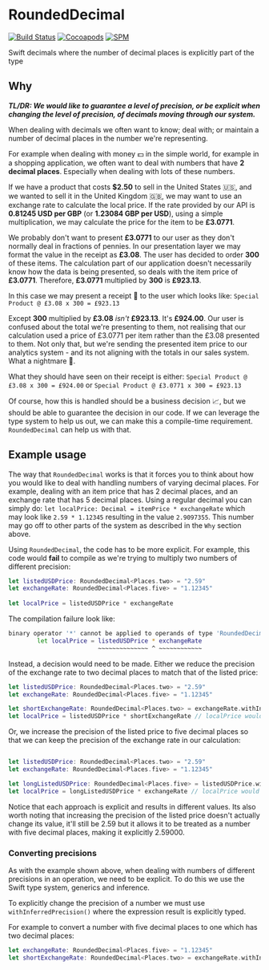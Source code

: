# RoundedDecimal
[![Build Status](https://app.bitrise.io/app/57e424b934229804/status.svg?token=zDHT8jgVf-wPoK5oVp7LcA&branch=master)](https://app.bitrise.io/app/57e424b934229804) 
[![Cocoapods](https://img.shields.io/cocoapods/v/RoundedDecimal)](https://cocoapods.org/pods/RoundedDecimal)
[![SPM](https://img.shields.io/badge/SPM-Supported-informational)](#)

Swift decimals where the number of decimal places is explicitly part of the type

## Why

**_TL/DR: We would like to guarantee a level of precision, or be explicit when changing the level of precision, of decimals moving through our system._**

When dealing with decimals we often want to know; deal with; or maintain a number of decimal places in the number we're representing. 

For example when dealing with money 💵 in the simple world, for example in a shopping application, we often want to deal with numbers that have **2 decimal places**. Especially when dealing with lots of these numbers.

If we have a product that costs **$2.50** to sell in the United States 🇺🇸, and we wanted to sell it in the United Kingdom 🇬🇧, we may want to use an exchange rate to calculate the local price. If the rate provided by our API is **0.81245 USD per GBP** (or **1.23084 GBP per USD**), using a simple multiplication, we may calculate the price for the item to be **£3.0771**.

We probably don't want to present **£3.0771** to our user as they don't normally deal in fractions of pennies. In our presentation layer we may format the value in the receipt as **£3.08**. The user has decided to order **300** of these items. The calculation part of our application doesn't necessarily know how the data is being presented, so deals with the item price of **£3.0771**. Therefore, **£3.0771** multiplied by **300** is **£923.13**.

In this case we may present a receipt 🧾 to the user which looks like: `Special Product @ £3.08 x 300 = £923.13`

Except **300** multiplied by **£3.08** _isn't_ **£923.13**. It's **£924.00**. Our user is confused about the total we're presenting to them, not realising that our calculation used a price of £3.0771 per item rather than the £3.08 presented to them. Not only that, but we're sending the presented item price to our analytics system - and its not aligning with the totals in our sales system. What a nightmare 🤯.

What they should have seen on their receipt is either:
`Special Product @ £3.08 x 300 = £924.00` or  `Special Product @ £3.0771 x 300 = £923.13`

Of course, how this is handled should be a business decision 📈, but we should be able to guarantee the decision in our code. If we can leverage the type system to help us out, we can make this a compile-time requirement. `RoundedDecimal` can help us with that.

## Example usage

The way that `RoundedDecimal` works is that it forces you to think about how you would like to deal with handling numbers of varying decimal places. For example, dealing with an item price that has 2 decimal places, and an exchange rate that has 5 decimal places. Using a regular decimal you can simply do: `let localPrice: Decimal = itemPrice * exchangeRate` which may look like `2.59 * 1.12345` resulting in the value `2.9097355`. This number may go off to other parts of the system as described in the `Why` section above.

Using `RoundedDecimal`, the code has to be more explicit. For example, this code would **fail** to compile as we're trying to multiply two numbers of different precision:

```swift
let listedUSDPrice: RoundedDecimal<Places.two> = "2.59"
let exchangeRate: RoundedDecimal<Places.five> = "1.12345"
        
let localPrice = listedUSDPrice * exchangeRate
```

The compilation failure look like:

```bash
binary operator '*' cannot be applied to operands of type 'RoundedDecimal<Places.two>' and 'RoundedDecimal<Places.five>'
        let localPrice = listedUSDPrice * exchangeRate
                         ~~~~~~~~~~~~~~ ^ ~~~~~~~~~~~~    
```

Instead, a decision would need to be made. Either we reduce the precision of the exchange rate to two decimal places to match that of the listed price:

```swift
let listedUSDPrice: RoundedDecimal<Places.two> = "2.59"
let exchangeRate: RoundedDecimal<Places.five> = "1.12345"

let shortExchangeRate: RoundedDecimal<Places.two> = exchangeRate.withInferredPrecision()
let localPrice = listedUSDPrice * shortExchangeRate // localPrice would result in 2.90

```

Or, we increase the precision of the listed price to five decimal places so that we can keep the precision of the exchange rate in our calculation:

```swift

let listedUSDPrice: RoundedDecimal<Places.two> = "2.59"
let exchangeRate: RoundedDecimal<Places.five> = "1.12345"

let longListedUSDPrice: RoundedDecimal<Places.five> = listedUSDPrice.withInferredPrecision()
let localPrice = longListedUSDPrice * exchangeRate // localPrice would result in 2.90974
```

Notice that each approach is explicit and results in different values. Its also worth noting that increasing the precision of the listed price doesn't actually change its value, it'll still be 2.59 but it allows it to be treated as a number with five decimal places, making it explicitly 2.59000.

### Converting precisions

As with the example shown above, when dealing with numbers of different precisions in an operation, we need to be explicit. To do this we use the Swift type system, generics and inference.

To explicitly change the precision of a number we must use `withInferredPrecision()` where the expression result is explicitly typed.

For example to convert a number with five decimal places to one which has two decimal places:

```swift
let exchangeRate: RoundedDecimal<Places.five> = "1.12345"
let shortExchangeRate: RoundedDecimal<Places.two> = exchangeRate.withInferredPrecision() // shortExchangeRate would result in 1.12
```
